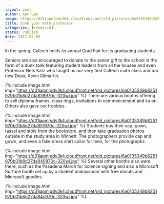 ```yaml
---
layout: post
author: Ker Lee
image: https://d31japmlpdv3k4.cloudfront.net/old_pictures/6a0105349b8251970b01b8d27da848970c-320wi.jpg
title: Dunk your math professor
categories: [research]
status: Publish
date: 2017-05-09
---
```



In the spring, Caltech holds its annual Grad Fair for its graduating students.

Seniors are also encouraged to donate to the senior gift to the school in the form of a dunk tank featuring student leaders from all the houses and even Professor Nets Katz who taught us our very first Caltech math class and our new Dean, Kevin Gilmartin.


{% include image.html img="https://d31japmlpdv3k4.cloudfront.net/old_pictures/6a0105349b8251970b01b8d27da838970c-320wi.jpg" %}
There are various booths offering to sell diploma frames, class rings, invitations to commencement and so on. Others also gave out freebies.


{% include image.html img="https://d31japmlpdv3k4.cloudfront.net/old_pictures/6a0105349b8251970b01b8d27da851970c-320wi.jpg" %}
Students buy their cap, gown, tassel and stole from the bookstore, and then take graduation photos outside in the study area in Winnett. The photographers provide cap and gown, and even a fake dress shirt collar for men, for the photographs.


{% include image.html img="https://d31japmlpdv3k4.cloudfront.net/old_pictures/6a0105349b8251970b01b8d27da840970c-320wi.jpg" %}
Several other booths also were there, such as the Pasadena March for Science signing and also a Microsoft Surface booth set up by a student ambassador with free donuts and Microsoft goodies.


{% include image.html img="https://d31japmlpdv3k4.cloudfront.net/old_pictures/6a0105349b8251970b01b8d27da84c970c-320wi.jpg" %}
